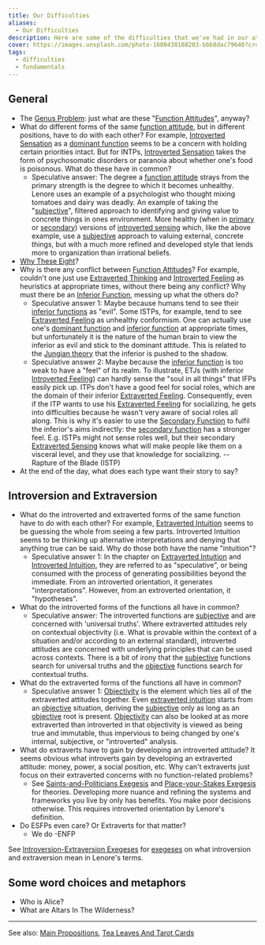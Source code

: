 ```yaml
---
title: Our Difficulties
aliases:
  - Our Difficulties
description: Here are some of the difficulties that we've had in our attempts to understand Lenore Thomson's ideas.
cover: https://images.unsplash.com/photo-1600430188203-bbb8dac79646?crop=entropy&cs=srgb&fm=jpg&ixid=M3wxOTcwMjR8MHwxfHNlYXJjaHw5fHx0YXJvdHxlbnwwfHx8fDE3NDIzNDc4NjR8MA&ixlib=rb-4.0.3&q=85
tags:
  - difficulties
  - fundamentals
---
```

## General

- The [Genus Problem](/wiki/our-difficulties/genus-problem): just what are these "[Function Attitudes](/wiki/fundamentals/function-attitude)", anyway?
- What do different forms of the same [function attitude](../fundamentals/function-attitude.md), but in different positions, have to do with each other? For example, [Introverted Sensation](../function-attitude/attitudes/introverted-sensation.md) as a [dominant function](../function-attitude/cognitive-stack/dominant-function.md) seems to be a concern with holding certain priorities intact. But for INTPs, [Introverted Sensation](../function-attitude/attitudes/introverted-sensation.md) takes the form of psychosomatic disorders or paranoia about whether one's food is poisonous. What do these have in common?
  - Speculative answer: The degree a [function attitude](/wiki/fundamentals/function-attitude) strays from the primary strength is the degree to which it becomes unhealthy. Lenore uses an example of a psychologist who thought mixing tomatoes and dairy was deadly. An example of taking the "[subjective](/wiki/our-difficulties/terms-with-nonobvious-meanings)", filtered approach to identifying and giving value to concrete things in ones environment. More healthy (when in [primary](/wiki/dominant-function) or [secondary](/wiki/function-attitude/cognitive-stack/secondary-function)) versions of [introverted sensing](../function-attitude/attitudes/introverted-sensation.md) which, like the above example, use a [subjective](./terms-with-nonobvious-meanings) approach to valuing external, concrete things, but with a much more refined and developed style that lends more to organization than irrational beliefs.
- [Why These Eight](/wiki/our-difficulties/why-these-eight)?
- Why is there any conflict between [Function Attitudes](/wiki/fundamentals/function-attitude)? For example, couldn't one just use [Extraverted Thinking](/wiki/function-attitude/attitudes/extraverted-thinking) and [Introverted Feeling](/wiki/function-attitude/attitudes/introverted-feeling) as heuristics at appropriate times, without there being any conflict? Why must there be an [Inferior Function](/wiki/inferior-function), messing up what the others do?
  - Speculative answer 1: Maybe because humans tend to see their [inferior functions](../function-attitude/cognitive-stack/inferior-function.md) as "evil". Some ISTPs, for example, tend to see [Extraverted Feeling](/wiki/function-attitude/attitudes/extraverted-feeling) as unhealthy conformism. One can actually use one's [dominant function](/wiki/dominant-function) and [inferior function](/wiki/inferior-function) at appropriate times, but unfortunately it is the nature of the human brain to view the inferior as evil and stick to the dominant attitude. This is related to the [Jungian theory](/wiki/people-and-systems/carl-jung) that the inferior is pushed to the shadow.
  - Speculative answer 2: Maybe because the [inferior function](/wiki/inferior-function) is too weak to have a "feel" of its realm. To illustrate, ETJs (with inferior [Introverted Feeling](/wiki/function-attitude/attitudes/introverted-feeling)) can hardly sense the "soul in all things" that IFPs easily pick up. ITPs don't have a good feel for social roles, which are the domain of their inferior [Extraverted Feeling](/wiki/function-attitude/attitudes/extraverted-feeling). Consequently, even if the ITP wants to use his [Extraverted Feeling](/wiki/function-attitude/attitudes/extraverted-feeling) for socializing, he gets into difficulties because he wasn't very aware of social roles all along. This is why it's easier to use the [Secondary Function](/wiki/function-attitude/cognitive-stack/secondary-function) to fulfil the inferior's aims indirectly: the [secondary function](/wiki/function-attitude/cognitive-stack/secondary-function) has a stronger feel. E.g. ISTPs might not sense roles well, but their secondary [Extraverted Sensing](../function-attitude/attitudes/extraverted-sensation.md) knows what will make people like them on a visceral level, and they use that knowledge for socializing. -- Rapture of the Blade (ISTP)
- At the end of the day, what does each type want their story to say?

## Introversion and Extraversion

- What do the introverted and extraverted forms of the same function have to do with each other? For example, [Extraverted Intuition](../function-attitude/attitudes/extraverted-intuition.md) seems to be guessing the whole from seeing a few parts. Introverted Intuition seems to be thinking up alternative interpretations and denying that anything true can be said. Why do those both have the name "intuition"?
  - Speculative answer 1: In the chapter on [Extraverted Intuition](../function-attitude/attitudes/extraverted-intuition.md) and [Introverted Intuition](../function-attitude/attitudes/introverted-intuition.md), they are referred to as "speculative", or being consumed with the process of generating possibilities beyond the immediate. From an introverted orientation, it generates "interpretations". However, from an extroverted orientation, it "hypotheses".
- What do the introverted forms of the functions all have in common?
	- Speculative answer: The introverted functions are [subjective](terms-with-nonobvious-meanings.md) and are concerned with 'universal truths'. Where extraverted attitudes rely on contextual objectivity (i.e. What is provable within the context of a situation and/or according to an external standard), introverted attitudes are concerned with underlying principles that can be used across contexts. There is a bit of irony that the [subjective](terms-with-nonobvious-meanings.md) functions search for universal truths and the [objective](terms-with-nonobvious-meanings.md) functions search for contextual truths.
- What do the extraverted forms of the functions all have in common?
  - Speculative answer 1: [Objectivity](/wiki/our-difficulties/terms-with-nonobvious-meanings) is the element which ties all of the extraverted attitudes together. Even [extraverted intuition](/wiki/function-attitude/attitudes/extraverted-intuition) starts from an [objective](/wiki/our-difficulties/terms-with-nonobvious-meanings) situation, deriving the [subjective](/wiki/our-difficulties/terms-with-nonobvious-meanings) only as long as an [objective](/wiki/our-difficulties/terms-with-nonobvious-meanings#objective-and-subjective) root is present. [Objectivity](/wiki/our-difficulties/terms-with-nonobvious-meanings#objective-and-subjective) can also be looked at as more extraverted than introverted in that objectivity is viewed as being true and immutable, thus impervious to being changed by one's internal, subjective, or "introverted" analysis.
- What do extraverts have to gain by developing an introverted attitude? It seems obvious what introverts gain by developing an extraverted attitude: money, power, a social position, etc. Why can't extraverts just focus on their extraverted concerns with no function-related problems?
  - See [Saints-and-Politicians Exegesis](/wiki/exegeses/introversion-extraversion/saints-and-politicians-exegesis) and [Place-your-Stakes Exegesis](/wiki/exegeses/introversion-extraversion/place-your-stakes-exegesis) for theories. Developing more nuance and refining the systems and frameworks you live by only has benefits. You make poor decisions otherwise. This requires introverted orientation by Lenore's definition.
- Do ESFPs even care? Or Extraverts for that matter?
  - We do -ENFP

See [Introversion-Extraversion Exegeses](../exegeses/introversion-extraversion/index.md) for [exegeses](../fundamentals/exegesis.md) on what introversion and extraversion mean in Lenore's terms.
## Some word choices and metaphors

- Who is Alice?
- What are Altars In The Wilderness?

---

See also: [Main Propositions](/wiki/fundamentals/main-propositions), [Tea Leaves And Tarot Cards](/wiki/far-flung-explorations/tea-leaves-and-tarot-cards)
